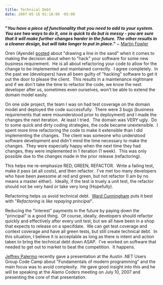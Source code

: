 ```yaml
---
title: Technical Debt
date: 2007-05-16 01:18:00 -05:00
---
```


**"_You have a piece of functionality that you need to add to your system. You see two ways to do it, one is quick to do but is messy - you are sure that it will make further changes harder in the future. The other results in a cleaner design, but will take longer to put in place_."** ~ [Martin Fowler](http://www.martinfowler.com/bliki/TechnicalDebt.html)

Oren (Ayende) [posted](http://www.ayende.com/Blog/archive/2007/05/04/Beware-of-the-technical-solution.aspx) about "drawing a line in the sand" when it comes to making the decision about when to "hack" your software for some new business requirement.  He is all about refactoring your code to allow for the change to be implemented and maintained correctly.  I agree completely.  In the past we (developers) have all been guilty of "hacking" software to get it out the door to please the client.  This results in a maintenance nightmare and if we don't take the time to refactor the code, we know the next developer after us, sometimes even ourselves, won't be able to extend the domain model easily.

On one side project, the team I was on had test coverage on the domain model and deployed the code successfully.  There were 3 bugs (business requirements that were misunderstood prior to deployment) and I made the changes the next iteration.  At least I tried.  The domain was VERY ugly.  Do to some quick and dirty coding strategies, the code became unextensible.  I spent more time refactoring the code to make it extensible than I did implementing the changes.  The client was someone who understood software development and didn't mind the time necessary to make the changes.  They were especially happy when the next time they had changes, they were implemented in 1 iteration (1 week).  This was only possible due to the changes made in the prior release (refactoring).

This helps me re-emphasize RED, GREEN, REFACTOR.  Write a failing test, make it pass (at all costs), and then refactor.  I've met too many developers who have been awesome at red and green, but not refactor (I am by no means a master either).  Ideally, if the test is truely a unit test, the refactor should not be very hard or take very long (Hopefully).

Refactoring helps us avoid technical debt.  [Ward Cunningham](http://www.c2.com/cgi/wiki?ComplexityAsDebt) puts it best with "_Refactoring is like repaying principal_".

Reducing the "interest" payments in the future by paying down the "principal" is a good thing.  Of course, ideally, developers should refactor quickly and effectively after every unit test, but we all have been in a shop that expects to release on a specifdate.  We can get test coverage and context coverage and have all green tests, but still create technical debt.  In this situation, I believe it is acceptable as long as there is intent and action taken to bring the technical debt down ASAP.  I've worked on software that needed to get out to market to beat the competition.  It happens.

[Jeffrey Palermo](http://codebetter.com/blogs/jeffrey.palermo/default.aspx) recently gave a presentation at the Austin .NET Users Group Code Camp about "Fundamentals of modern programming" and the main focus was to avoid complexity.  He gave good insight into this and he will be speaking at the Alamo Coders meeting on July 10, 2007 and presenting the core of that presentation.
